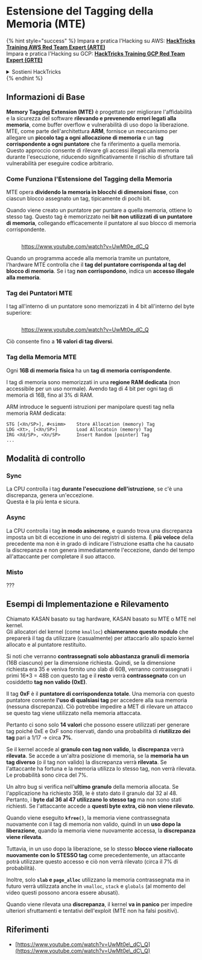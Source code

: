 # Estensione del Tagging della Memoria (MTE)

{% hint style="success" %}
Impara e pratica l'Hacking su AWS: <img src="/.gitbook/assets/arte.png" alt="" data-size="line">[**HackTricks Training AWS Red Team Expert (ARTE)**](https://training.hacktricks.xyz/courses/arte)<img src="/.gitbook/assets/arte.png" alt="" data-size="line">\
Impara e pratica l'Hacking su GCP: <img src="/.gitbook/assets/grte.png" alt="" data-size="line">[**HackTricks Training GCP Red Team Expert (GRTE)**<img src="/.gitbook/assets/grte.png" alt="" data-size="line">](https://training.hacktricks.xyz/courses/grte)

<details>

<summary>Sostieni HackTricks</summary>

* Controlla i [**piani di abbonamento**](https://github.com/sponsors/carlospolop)!
* **Unisciti al** 💬 [**gruppo Discord**](https://discord.gg/hRep4RUj7f) o al [**gruppo telegram**](https://t.me/peass) o **seguici** su **Twitter** 🐦 [**@hacktricks\_live**](https://twitter.com/hacktricks\_live)**.**
* **Condividi trucchi di hacking inviando PR a** [**HackTricks**](https://github.com/carlospolop/hacktricks) e [**HackTricks Cloud**](https://github.com/carlospolop/hacktricks-cloud) repos di Github.

</details>
{% endhint %}

## Informazioni di Base

**Memory Tagging Extension (MTE)** è progettato per migliorare l'affidabilità e la sicurezza del software **rilevando e prevenendo errori legati alla memoria**, come buffer overflow e vulnerabilità di uso dopo la liberazione. MTE, come parte dell'architettura **ARM**, fornisce un meccanismo per allegare un **piccolo tag a ogni allocazione di memoria** e un **tag corrispondente a ogni puntatore** che fa riferimento a quella memoria. Questo approccio consente di rilevare gli accessi illegali alla memoria durante l'esecuzione, riducendo significativamente il rischio di sfruttare tali vulnerabilità per eseguire codice arbitrario.

### **Come Funziona l'Estensione del Tagging della Memoria**

MTE opera **dividendo la memoria in blocchi di dimensioni fisse**, con ciascun blocco assegnato un tag, tipicamente di pochi bit.

Quando viene creato un puntatore per puntare a quella memoria, ottiene lo stesso tag. Questo tag è memorizzato nei **bit non utilizzati di un puntatore di memoria**, collegando efficacemente il puntatore al suo blocco di memoria corrispondente.

<figure><img src="../../.gitbook/assets/image (1202).png" alt=""><figcaption><p><a href="https://www.youtube.com/watch?v=UwMt0e_dC_Q">https://www.youtube.com/watch?v=UwMt0e_dC_Q</a></p></figcaption></figure>

Quando un programma accede alla memoria tramite un puntatore, l'hardware MTE controlla che il **tag del puntatore corrisponda al tag del blocco di memoria**. Se i tag **non corrispondono**, indica un **accesso illegale alla memoria**.

### Tag dei Puntatori MTE

I tag all'interno di un puntatore sono memorizzati in 4 bit all'interno del byte superiore:

<figure><img src="../../.gitbook/assets/image (1203).png" alt=""><figcaption><p><a href="https://www.youtube.com/watch?v=UwMt0e_dC_Q">https://www.youtube.com/watch?v=UwMt0e_dC_Q</a></p></figcaption></figure>

Ciò consente fino a **16 valori di tag diversi**.

### Tag della Memoria MTE

Ogni **16B di memoria fisica** ha un **tag di memoria corrispondente**.

I tag di memoria sono memorizzati in una **regione RAM dedicata** (non accessibile per un uso normale). Avendo tag di 4 bit per ogni tag di memoria di 16B, fino al 3% di RAM.

ARM introduce le seguenti istruzioni per manipolare questi tag nella memoria RAM dedicata:
```
STG [<Xn/SP>], #<simm>    Store Allocation (memory) Tag
LDG <Xt>, [<Xn/SP>]       Load Allocatoin (memory) Tag
IRG <Xd/SP>, <Xn/SP>      Insert Random [pointer] Tag
...
```
## Modalità di controllo

### Sync

La CPU controlla i tag **durante l'esecuzione dell'istruzione**, se c'è una discrepanza, genera un'eccezione.\
Questa è la più lenta e sicura.

### Async

La CPU controlla i tag **in modo asincrono**, e quando trova una discrepanza imposta un bit di eccezione in uno dei registri di sistema. È **più veloce** della precedente ma non è in grado di indicare l'istruzione esatta che ha causato la discrepanza e non genera immediatamente l'eccezione, dando del tempo all'attaccante per completare il suo attacco.

### Misto

???

## Esempi di Implementazione e Rilevamento

Chiamato KASAN basato su tag hardware, KASAN basato su MTE o MTE nel kernel.\
Gli allocatori del kernel (come `kmalloc`) **chiameranno questo modulo** che preparerà il tag da utilizzare (casualmente) per attaccarlo allo spazio kernel allocato e al puntatore restituito.

Si noti che verranno **contrassegnati solo abbastanza granuli di memoria** (16B ciascuno) per la dimensione richiesta. Quindi, se la dimensione richiesta era 35 e veniva fornito uno slab di 60B, verranno contrassegnati i primi 16\*3 = 48B con questo tag e il **resto** verrà **contrassegnato** con un cosiddetto **tag non valido (0xE)**.

Il tag **0xF** è il **puntatore di corrispondenza totale**. Una memoria con questo puntatore consente **l'uso di qualsiasi tag** per accedere alla sua memoria (nessuna discrepanza). Ciò potrebbe impedire a MET di rilevare un attacco se questo tag viene utilizzato nella memoria attaccata.

Pertanto ci sono solo **14 valori** che possono essere utilizzati per generare tag poiché 0xE e 0xF sono riservati, dando una probabilità di **riutilizzo dei tag** pari a 1/17 -> circa **7%**.

Se il kernel accede al **granulo con tag non valido**, la **discrepanza** verrà **rilevata**. Se accede a un'altra posizione di memoria, se la **memoria ha un tag diverso** (o il tag non valido) la discrepanza verrà **rilevata**. Se l'attaccante ha fortuna e la memoria utilizza lo stesso tag, non verrà rilevata. Le probabilità sono circa del 7%.

Un altro bug si verifica nell'**ultimo granulo** della memoria allocata. Se l'applicazione ha richiesto 35B, le è stato dato il granulo dal 32 al 48. Pertanto, i **byte dal 36 al 47 utilizzano lo stesso tag** ma non sono stati richiesti. Se l'attaccante accede a **questi byte extra, ciò non viene rilevato**.

Quando viene eseguito **`kfree()`**, la memoria viene contrassegnata nuovamente con il tag di memoria non valido, quindi in un **uso dopo la liberazione**, quando la memoria viene nuovamente accessa, la **discrepanza viene rilevata**.

Tuttavia, in un uso dopo la liberazione, se lo stesso **blocco viene riallocato nuovamente con lo STESSO tag** come precedentemente, un attaccante potrà utilizzare questo accesso e ciò non verrà rilevato (circa il 7% di probabilità).

Inoltre, solo **`slab` e `page_alloc`** utilizzano la memoria contrassegnata ma in futuro verrà utilizzata anche in `vmalloc`, `stack` e `globals` (al momento del video questi possono ancora essere abusati).

Quando viene rilevata una **discrepanza**, il kernel **va in panico** per impedire ulteriori sfruttamenti e tentativi dell'exploit (MTE non ha falsi positivi).

## Riferimenti

* [https://www.youtube.com/watch?v=UwMt0e\_dC\_Q](https://www.youtube.com/watch?v=UwMt0e\_dC\_Q)
